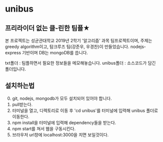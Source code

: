 unibus
======
프리라이더 없는 클-린한 팀플★
----------------------------

본 프로젝트는 성균관대학교 2019년 2학기 '알고리즘' 과목 팀프로젝트이며,
주제는 greedy algorithm이고,
탐크루즈 팀(강준우, 우경찬)이 만들었습니다.
nodejs-express 기반이며 DB는 mongoDB를 씁니다.

txt폴더 : 팀플하면서 필요한 정보들을 메모해놓습니다.
unibus폴더 : 소스코드가 담긴 폴더입니다.

## 설치하는법
0. git, nodejs, mongodb가 모두 설치되어 있어야 합니다.
1. pull받는다.
2. 터미널을 열고, 디렉토리로 이동 후 'cd unibus'를 터미널에 입력해 unibus 폴더로 이동한다.
3. npm install을 터미널에 입력해 dependency들을 받는다.
4. npm start를 쳐서 웹을 구동시킨다.
5. 브라우저 url창에 localhost:3000을 치면 보일것이다.